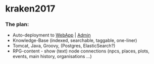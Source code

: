 # kraken2017

### The plan:

* Auto-deployment to [WebApp](https://kraken2017.herokuapp.com/) | [Admin](https://dashboard.heroku.com/apps/kraken2017)
* Knowledge-Base (indexed, searchable, taggable, one-liner)
* Tomcat, Java, Groovy, (Postgres, ElasticSearch?)
* RPG-content - show (text) node connections (npcs, places, plots, events, main history, organisations ...)
